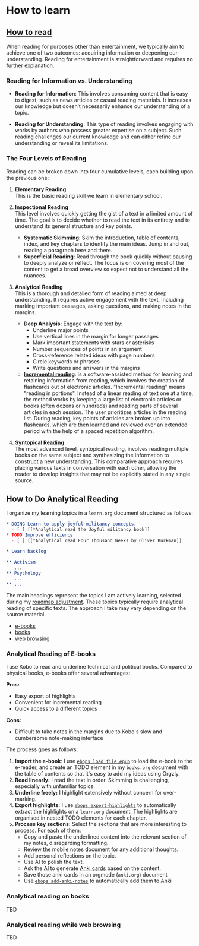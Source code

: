 
# How to learn

## [How to read](https://fs.blog/levels-of-reading/)

When reading for purposes other than entertainment, we typically aim to achieve one of two outcomes: acquiring information or deepening our understanding. Reading for entertainment is straightforward and requires no further explanation.

### Reading for Information vs. Understanding

- **Reading for Information**: This involves consuming content that is easy to digest, such as news articles or casual reading materials. It increases our knowledge but doesn’t necessarily enhance our understanding of a topic.
  
- **Reading for Understanding**: This type of reading involves engaging with works by authors who possess greater expertise on a subject. Such reading challenges our current knowledge and can either refine our understanding or reveal its limitations.

### The Four Levels of Reading

Reading can be broken down into four cumulative levels, each building upon the previous one:

1. **Elementary Reading**  
   This is the basic reading skill we learn in elementary school.

2. **Inspectional Reading**  
   This level involves quickly getting the gist of a text in a limited amount of time. The goal is to decide whether to read the text in its entirety and to understand its general structure and key points.  
   - **Systematic Skimming**: Skim the introduction, table of contents, index, and key chapters to identify the main ideas. Jump in and out, reading a paragraph here and there.
   - **Superficial Reading**: Read through the book quickly without pausing to deeply analyze or reflect. The focus is on covering most of the content to get a broad overview so expect not to  understand all the nuances.

3. **Analytical Reading**  
   This is a thorough and detailed form of reading aimed at deep understanding. It requires active engagement with the text, including marking important passages, asking questions, and making notes in the margins.  
   - **Deep Analysis**: Engage with the text by:
     - Underline major points
     - Use vertical lines in the margin for longer passages
     - Mark important statements with stars or asterisks
     - Number sequences of points in an argument
     - Cross-reference related ideas with page numbers
     - Circle keywords or phrases
     - Write questions and answers in the margins
   - **[Incremental reading](https://en.wikipedia.org/wiki/Incremental_reading)**: is a software-assisted method for learning and retaining information from reading, which involves the creation of flashcards out of electronic articles. "Incremental reading" means "reading in portions". Instead of a linear reading of text one at a time, the method works by keeping a large list of electronic articles or books (often dozens or hundreds) and reading parts of several articles in each session. The user prioritizes articles in the reading list. During reading, key points of articles are broken up into flashcards, which are then learned and reviewed over an extended period with the help of a spaced repetition algorithm.

4. **Syntopical Reading**  
   The most advanced level, syntopical reading, involves reading multiple books on the same subject and synthesizing the information to construct a new understanding. This comparative approach requires placing various texts in conversation with each other, allowing the reader to develop insights that may not be explicitly stated in any single source.

## How to Do Analytical Reading

I organize my learning topics in a `learn.org` document structured as follows:

```org
* DOING Learn to apply joyful militancy concepts.
  - [ ] [[*Analytical read the Joyful militancy book]]
* TODO Improve efficiency
  - [ ] [[*Analytical read Four Thousand Weeks by Oliver Burkman]]

* Learn backlog

** Activism
   ...
** Psychology
   ...
** ...
```

The main headings represent the topics I am actively learning, selected during my [roadmap adjustment](roadmap_adjustment.md). These topics typically require analytical reading of specific texts. The approach I take may vary depending on the source material. 

- [e-books](#analytical-reading-on-e-books)
- [books](#analytical-reading-on-books)
- [web browsing](#analytical-reading-while-web-browsing)

### Analytical Reading of E-books

I use Kobo to read and underline technical and political books. Compared to physical books, e-books offer several advantages:

**Pros:**
- Easy export of highlights
- Convenient for incremental reading
- Quick access to a different topics

**Cons:**
- Difficult to take notes in the margins due to Kobo's slow and cumbersome note-making interface

The process goes as follows:

1. **Import the e-book**: I use [`ebops load file.epub`](https://codeberg.org/lyz/ebops) to load the e-book to the e-reader, and create an TODO element in my `books.org` document with the table of contents so that it's easy to add my ideas using Orgzly.
1. **Read linearly:** I read the text in order. Skimming is challenging, especially with unfamiliar topics.
2. **Underline freely:** I highlight extensively without concern for over-marking.
3. **Export highlights:** I use [`ebops export-highlights`](https://codeberg.org/lyz/ebops) to automatically extract the highlights on a `learn.org` document. The highlights are organised  in nested TODO elements for each chapter.
4. **Process key sections:** Select the sections that are more interesting to process. For each of them:
   - Copy and paste the underlined content into the relevant section of my notes, disregarding formatting.
   - Review the mobile notes document for any additional thoughts.
   - Add personal reflections on the topic.
   - Use AI to polish the text.
   - Ask the AI to generate [Anki cards](anki.md) based on the content.
   - Save those anki cards in an orgmode (`anki.org`) document
   - Use [`ebops add-anki-notes`](https://codeberg.org/lyz/ebops) to automatically add them to Anki

### Analytical reading on books
TBD

### Analytical reading while web browsing
TBD

